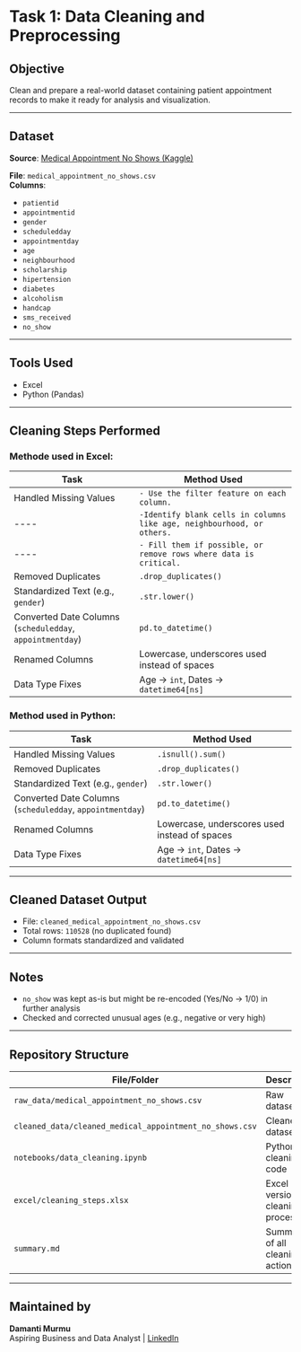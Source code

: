 # Task 1: Data Cleaning and Preprocessing

## Objective
Clean and prepare a real-world dataset containing patient appointment records to make it ready for analysis and visualization.

---

## Dataset
**Source**: [Medical Appointment No Shows (Kaggle)](https://www.kaggle.com/datasets/joniarroba/noshowappointments)

**File**: `medical_appointment_no_shows.csv`  
**Columns**:
- `patientid`
- `appointmentid`
- `gender`
- `scheduledday`
- `appointmentday`
- `age`
- `neighbourhood`
- `scholarship`
- `hipertension`
- `diabetes`
- `alcoholism`
- `handcap`
- `sms_received`
- `no_show`

---

## Tools Used
- Excel
- Python (Pandas)

---

## Cleaning Steps Performed

### Methode used in Excel:

| Task | Method Used |
|------|-------------|
| Handled Missing Values | `- Use the filter feature on each column.`|
|----| `-Identify blank cells in columns like age, neighbourhood, or others.`|
|----| `- Fill them if possible, or remove rows where data is critical.` |
| Removed Duplicates | `.drop_duplicates()` |
| Standardized Text (e.g., `gender`) | `.str.lower()` |
| Converted Date Columns (`scheduledday`, `appointmentday`) | `pd.to_datetime()` |
| Renamed Columns | Lowercase, underscores used instead of spaces |
| Data Type Fixes | Age → `int`, Dates → `datetime64[ns]` |

### Method used in Python:

| Task | Method Used |
|------|-------------|
| Handled Missing Values | `.isnull().sum()` |
| Removed Duplicates | `.drop_duplicates()` |
| Standardized Text (e.g., `gender`) | `.str.lower()` |
| Converted Date Columns (`scheduledday`, `appointmentday`) | `pd.to_datetime()` |
| Renamed Columns | Lowercase, underscores used instead of spaces |
| Data Type Fixes | Age → `int`, Dates → `datetime64[ns]` |

---

## Cleaned Dataset Output
- File: `cleaned_medical_appointment_no_shows.csv`
- Total rows: `110528` (no duplicated found)
- Column formats standardized and validated

---

## Notes
- `no_show` was kept as-is but might be re-encoded (Yes/No → 1/0) in further analysis
- Checked and corrected unusual ages (e.g., negative or very high)

---

## Repository Structure

| File/Folder | Description |
|-------------|-------------|
| `raw_data/medical_appointment_no_shows.csv` | Raw dataset |
| `cleaned_data/cleaned_medical_appointment_no_shows.csv` | Cleaned dataset |
| `notebooks/data_cleaning.ipynb` | Python cleaning code |
| `excel/cleaning_steps.xlsx` | Excel version of cleaning process |
| `summary.md` | Summary of all cleaning actions |

---

## Maintained by
**Damanti Murmu**  
Aspiring Business and Data Analyst |
[LinkedIn](https://www.linkedin.com/in/damantimurmu/)
